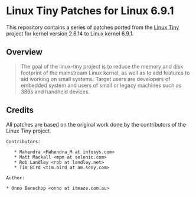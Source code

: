 # Linux Tiny Patches for Linux 6.9.1

This repository contains a series of patches ported from the [Linux Tiny](https://elinux.org/Linux_Tiny) project for kernel version 2.6.14 to Linux kernel 6.9.1.


## Overview
>The goal of the linux-tiny project is to reduce the memory and disk footprint of the mainstream Linux kernel, as well as to add features to aid working on small systems. Target users are developers of embedded system and users of small or legacy machines such as 386s and handheld devices. 



## Credits
All patches are based on the original work done by the contributors of the Linux Tiny project.
```
Contributors:

   * Mahendra <Mahendra_M at infosys.com>
   * Matt Mackall <mpm at selenic.com>
   * Rob Landley <rob at landley.net>
   * Tim Bird <tim.bird at am.sony.com>

Author:

* Onno Benschop <onno at itmaze.com.au>
```